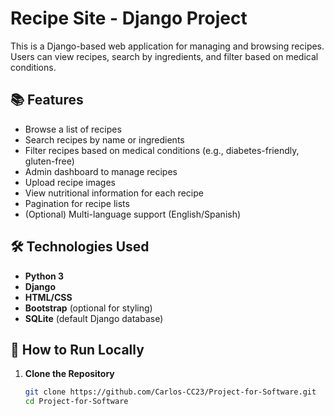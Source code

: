# Recipe Site - Django Project

This is a Django-based web application for managing and browsing recipes.  
Users can view recipes, search by ingredients, and filter based on medical conditions.

## 📚 Features

- Browse a list of recipes
- Search recipes by name or ingredients
- Filter recipes based on medical conditions (e.g., diabetes-friendly, gluten-free)
- Admin dashboard to manage recipes
- Upload recipe images
- View nutritional information for each recipe
- Pagination for recipe lists
- (Optional) Multi-language support (English/Spanish)

## 🛠 Technologies Used

- **Python 3**
- **Django**
- **HTML/CSS**
- **Bootstrap** (optional for styling)
- **SQLite** (default Django database)

## 🚀 How to Run Locally

1. **Clone the Repository**
   ```bash
   git clone https://github.com/Carlos-CC23/Project-for-Software.git
   cd Project-for-Software
